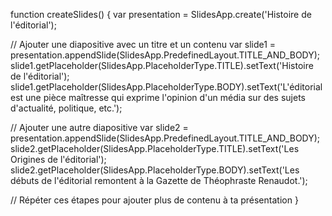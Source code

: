 function createSlides() {
  var presentation = SlidesApp.create('Histoire de l\'éditorial');
  
  // Ajouter une diapositive avec un titre et un contenu
  var slide1 = presentation.appendSlide(SlidesApp.PredefinedLayout.TITLE_AND_BODY);
  slide1.getPlaceholder(SlidesApp.PlaceholderType.TITLE).setText('Histoire de l\'éditorial');
  slide1.getPlaceholder(SlidesApp.PlaceholderType.BODY).setText('L\'éditorial est une pièce maîtresse qui exprime l\'opinion d\'un média sur des sujets d\'actualité, politique, etc.');

  // Ajouter une autre diapositive
  var slide2 = presentation.appendSlide(SlidesApp.PredefinedLayout.TITLE_AND_BODY);
  slide2.getPlaceholder(SlidesApp.PlaceholderType.TITLE).setText('Les Origines de l\'éditorial');
  slide2.getPlaceholder(SlidesApp.PlaceholderType.BODY).setText('Les débuts de l\'éditorial remontent à la Gazette de Théophraste Renaudot.');

  // Répéter ces étapes pour ajouter plus de contenu à ta présentation
}

